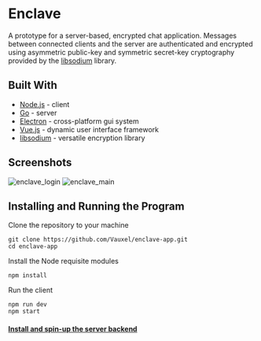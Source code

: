 # Enclave
A prototype for a server-based, encrypted chat application.  Messages between connected clients and the server are authenticated and encrypted using asymmetric public-key and symmetric secret-key cryptography provided by the [libsodium](https://github.com/jedisct1/libsodium) library.

## Built With
* [Node.js](https://nodejs.org) - client
* [Go](https://golang.org) - server
* [Electron](https://electronjs.org) - cross-platform gui system
* [Vue.js](https://vuejs.org) - dynamic user interface framework
* [libsodium](https://github.com/jedisct1/libsodium) - versatile encryption library

## Screenshots
![enclave_login](https://user-images.githubusercontent.com/1969739/45722340-dee84100-bb79-11e8-9396-27fc1cd94c0c.png)
![enclave_main](https://user-images.githubusercontent.com/1969739/45722341-dee84100-bb79-11e8-8e6d-d4b52dfc4816.png)

## Installing and Running the Program

Clone the repository to your machine
```
git clone https://github.com/Vauxel/enclave-app.git
cd enclave-app
```

Install the Node requisite modules
```
npm install
```

Run the client
```
npm run dev
npm start
```

#### [Install and spin-up the server backend](https://github.com/Vauxel/enclave-server)
